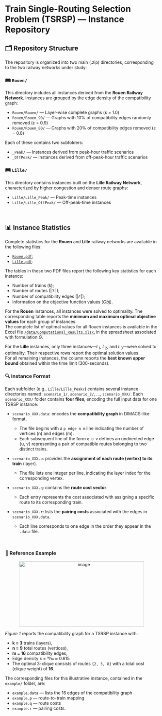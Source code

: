 # Train Single-Routing Selection Problem (TSRSP) — Instance Repository

## 🗂️ Repository Structure

The repository is organized into two main (.zip) directories, corresponding to the two railway networks under study:

### 🛤️ `Rouen/`

This directory includes all instances derived from the **Rouen Railway Network**. Instances are grouped by the edge density of the compatibility graph:

- `Rouen/Rouen/` — Layer-wise complete graphs (ε = 1.0)
- `Rouen/Rouen_90/` — Graphs with 10% of compatibility edges randomly removed (ε = 0.9)
- `Rouen/Rouen_80/` — Graphs with 20% of compatibility edges removed (ε = 0.8)

Each of these contains two subfolders:
- `_Peak/` — Instances derived from peak-hour traffic scenarios
- `_OffPeak/` — Instances derived from off-peak-hour traffic scenarios

### 🛤️ `Lille/`

This directory contains instances built on the **Lille Railway Network**, characterized by higher congestion and denser route graphs:

- `Lille/Lille_Peak/` — Peak-time instances
- `Lille/Lille_OffPeak/` — Off-peak-time instances
<br>


## 📊 Instance Statistics

Complete statistics for the **Rouen** and **Lille** railway networks are available in the following files:
- [`Rouen.pdf`](./tables/Rouen.pdf);
- [`Lille.pdf`](./tables/Lille.pdf).

The tables in these two PDF files report the following key statistics for each instance:

- Number of trains ($k$);
- Number of routes ($|\mathcal{V}|$);
- Number of compatibility edges ($|\mathcal{E}|$);
- Information on the objective function values ($Obj$).

For the **Rouen** instances, all instances were solved to optimality. The corresponding table reports the **minimum and maximum optimal objective values** for each group of instances.  
The complete list of optimal values for all Rouen instances is available in the Excel file [`/data/Computational_Results.xlsx`](../data/Computational_Results.xlsx), in the spreadsheet associated with formulation $G$.

For the **Lille** instances, only three instances—$L_1$, $L_2$, and $L_3$—were solved to optimality. Their respective rows report the optimal solution values.  
For all remaining instances, the column reports the **best known upper bound** obtained within the time limit (300-seconds).
<br>


### 🔍 Instance Format

Each subfolder (e.g., `Lille/Lille_Peak/`) contains several instance directories named: `scenario_1/`, `scenario_2/`, ..., `scenario_XXX/`.
Each `scenario_XXX/` folder contains **four files**, encoding the full input data for one TSRSP instance:

- `scenario_XXX.data`: encodes the **compatibility graph** in DIMACS-like format.  
  - The file begins with a `p edge n m` line indicating the number of vertices (n) and edges (m).  
  - Each subsequent line of the form `e u v` defines an undirected edge {u, v} representing a pair of compatible routes belonging to two distinct trains.

- `scenario_XXX.p`: provides the **assignment of each route (vertex) to its train** (layer).  
  - The file lists one integer per line, indicating the layer index for the corresponding vertex.

- `scenario_XXX.q`: contains the **route cost vector**.  
  - Each entry represents the cost associated with assigning a specific route to its corresponding train.

- `scenario_XXX.r`: lists the **pairing costs** associated with the edges in `scenario_XXX.data`.  
  - Each line corresponds to one edge in the order they appear in the `.data` file.
<br>


### 🧮 Reference Example
<p align="center">
  <img width="412" height="215" alt="image" src="https://github.com/user-attachments/assets/51ddc561-c733-4db3-842b-4937ca2567fd" />
</p>

*Figure 1* reports the compatibility graph for a TSRSP instance with:
- **k = 3** trains (layers),  
- **n = 9** total routes (vertices),  
- **m = 16** compatibility edges,  
- Edge density ε = 16⁄26 ≈ 0.615.  
- The optimal 3-clique consists of routes `{2, 5, 8}` with a total cost (clique weight) of **16**.

The corresponding files for this illustrative instance, contained in the `example/` folder, are:
- `example.data` — lists the 16 edges of the compatibility graph  
- `example.p` — route-to-train mapping  
- `example.q` — route costs  
- `example.r` — pairing costs.
<br>
